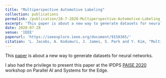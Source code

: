 ```yaml
---
title: "Multiperspective Automotive Labeling"
collection: publications
permalink: /publication/28-7-2020-Multiperspective-Automotive-Labeling
excerpt: 'This paper is about a new way to generate datasets for neural networks.'
date: 2020-07-28
venue: 'IEEE'
paperurl: 'https://ieeexplore.ieee.org/document/9150365/'
citation: 'L. Jacobs, A. Kodumuri, J. James, S. Park and Y. Kim, "Multiperspective Automotive Labeling," 2020 IEEE International Parallel and Distributed Processing Symposium Workshops (IPDPSW), New Orleans, LA, USA, 2020, pp. 927-936, doi: 10.1109/IPDPSW50202.2020.00155.'
---
```

This [paper](https://akod0883.github.io/files/Multi_perspective_Automotive_Labeling.pdf) is about a new way to generate datasets for neural networks.

I also had the privilege to present this paper at the IPDPS [PAISE 2020](https://www.mcs.anl.gov/research/projects/waggle/cfp/PAISE2020_COVID.html) workshop on Parallel AI and Systems for the Edge.
